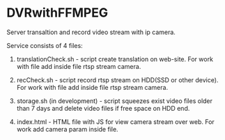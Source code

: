 # DVRwithFFMPEG

Server transaltion and record video stream with ip camera.

Service consists of 4 files:

1. translationCheck.sh - script create translation on web-site. For work with file add inside file rtsp stream camera.
   
2. recCheck.sh - script record rtsp stream on HDD(SSD or other device).  For work with file add inside file rtsp stream camera.
   
3. storage.sh (in development) - script squeezes exist video files older than 7 days and delete video files if free space on HDD end.
   
4. index.html - HTML file with JS for view camera stream over web. For work add camera param inside file.
